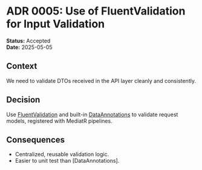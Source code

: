 # ADR 0005: Use of FluentValidation for Input Validation

**Status:** Accepted  
**Date:** 2025-05-05  

## Context  
We need to validate DTOs received in the API layer cleanly and consistently.

## Decision  
Use [FluentValidation](https://docs.fluentvalidation.net/) and built-in [DataAnnotations](System.ComponentModel.DataAnnotations) to validate request models, registered with MediatR pipelines.

## Consequences  
- Centralized, reusable validation logic.
- Easier to unit test than [DataAnnotations].

